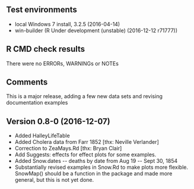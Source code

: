 ## Test environments
* local Windows 7 install, 3.2.5 (2016-04-14)
* win-builder (R Under development (unstable) (2016-12-12 r71777))

## R CMD check results
There were no ERRORs, WARNINGs or NOTEs 
  
## Comments
This is a major release, adding a few new data sets and revising documentation examples

## Version 0.8-0 (2016-12-07)

*  Added HalleyLifeTable
*  Added Cholera data from Farr 1852 [thx: Neville Verlander]
*  Correction to ZeaMays.Rd [thx: Bryan Clair]
*  Add Suggests: effects for effect plots for some examples.
*  Added Snow.dates -- deaths by date from Aug 19 -- Sept 30, 1854
*  Substantially revised examples in Snow.Rd to make plots more flexible. SnowMap()
   should be a function in the package and made more general, but this is not yet done.

